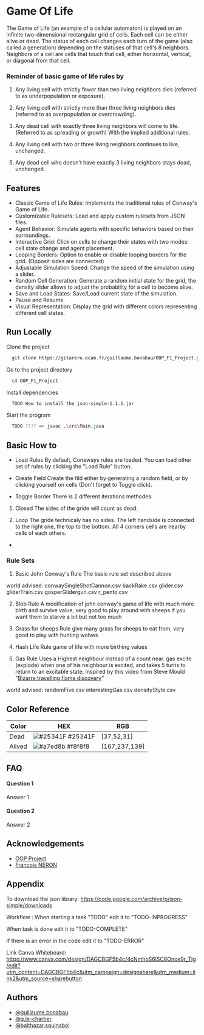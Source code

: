 
# Game Of Life
The Game of Life (an example of a cellular automaton) is played on an infinite two-dimensional rectangular grid of cells. Each cell can be either alive or dead. The status of each cell changes each turn of the game (also called a generation) depending on the statuses of that cell's 8 neighbors. Neighbors of a cell are cells that touch that cell, either horizontal, vertical, or diagonal from that cell.

### Reminder of basic game of life rules by 
1. Any living cell with strictly fewer than two living neighbors dies (referred to
as underpopulation or exposure).

2. Any living cell with strictly more than three living neighbors dies (referred to
as overpopulation or overcrowding).

3. Any dead cell with exactly three living neighbors will come to life. (Referred to as
spreading or growth)
With the implied additional rules:

4. Any living cell with two or three living neighbors continues to live, unchanged.

5. Any dead cell who doesn’t have exactly 3 living neighbors stays dead, unchanged.



## Features

- Classic Game of Life Rules: Implements the traditional rules of Conway's Game of Life.
- Customizable Rulesets: Load and apply custom rulesets from JSON files.
- Agent Behavior: Simulate agents with specific behaviors based on their surroundings.
- Interactive Grid: Click on cells to change their states with two modes: cell state change and agent placement.
- Looping Borders: Option to enable or disable looping borders for the grid. (Opposit sides are connected)
- Adjustable Simulation Speed: Change the speed of the simulation using a slider.
- Random Cell Generation: Generate a random initial state for the grid, the density slider allows to adjust the probability for a cell to become alive.
- Save and Load States: Save/Load current state of the simulation.
- Pause and Resume.
- Visual Representation: Display the grid with different colors representing different cell states.



## Run Locally

Clone the project

```bash
  git clone https://gitarero.ecam.fr/guillaume.bonabau/OOP_F1_Project.git
```

Go to the project directory

```bash
  cd OOP_F1_Project
```

Install dependencies

```bash
  TODO How to install the json-simple-1.1.1.jar 
```

Start the program

```bash
  TODO ???? => javac .\src\Main.java
```


## Basic How to

- Load Rules
By default, Coneways rules are loaded. You can load other set of rules by clicking the "Load Rule" button.

- Create Field
Create the fild either by generating a random field, or by clicking yourself on cells (Don't forget to Toggle click).

- Toggle Border
There is 2 different iterations methodes.

1. Closed
The sides of the gride will count as dead.

2. Loop
The gride technicaly has no sides. The left handside is connected to the right one, the top to the bottom.
All 4 corners cells are nearby cells of each others.

- 

### Rule Sets

1. Basic John Conway's Rule
The basic rule set described above

world advised: conwaySingleShotCannon.csv backRake.csv glider.csv gliderTrain.csv gosperGlidergun.csv r_pento.csv

2. Blob Rule
A modification of john conway's game of life with much more birth and survive value, very good to play around with sheeps if you want them to starve a bit but not too much

3. Grass for sheeps Rule
give many grass for sheeps to eat from, very good to play with hunting wolves

4. Hash Life Rule
game of life with more birthing values

5. Gas Rule
Uses a Highest neighbour instead of a count near. gas excite (explode) when one of his neighbour is excited, and takes 5 turns to return to an excitable state.
Inspired by this video from Steve Mould "[Bizarre travelling flame discovery](https://youtu.be/SqhXQUzVMlQ?t=418)"

world advised: randomFive.csv interestingGas.csv densityStyle.csv


## Color Reference

| Color             | HEX                                                                |   RGB |
| ----------------- | ------------------------------------------------------------------ |------|
| Dead | ![#25341F](https://via.placeholder.com/10/25341F?text=+) #25341F | [37,52,31] |
| Alived | ![#a7ed8b](https://via.placeholder.com/10/A7ED8B?text=+) #f8f8f8 | [167,237,139] |


## FAQ

#### Question 1

Answer 1

#### Question 2

Answer 2


## Acknowledgements

 - [OOP Project](https://gitarero.ecam.fr/francois.neron/OOP_H03_test_Project)
 - [Francois NERON](https://gitarero.ecam.fr/francois.neron)

## Appendix

To download the json library:
https://code.google.com/archive/p/json-simple/downloads

Workflow :
When starting a task "TODO" edit it to "TODO-INPROGRESS"

When task is done edit it to "TODO-COMPLETE"

If there is an error in the code edit it to "TODO-ERROR"


Link Canva Whiteboard: 
https://www.canva.com/design/DAGCBGF5b4c/4cNmhoS6lSC8Once9r_Tlg/edit?utm_content=DAGCBGF5b4c&utm_campaign=designshare&utm_medium=link2&utm_source=sharebutton
## Authors

- [@guillaume.bonabau](https://gitarero.ecam.fr/guillaume.bonabau)
- [@g.le-chartier](https://gitarero.ecam.fr/g.le-chartier)
- [@balthazar.squinabol](https://gitarero.ecam.fr/balthazar.squinabol)

